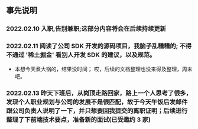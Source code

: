 ## 事先说明 ##

### 2022.02.10 入职,告别兼职;这部分内容将会在后续持续更新 ###

### 2022.02.11 阅读了公司 SDK 开发的源码项目，我脑子乱糟糟的; 不得不通过 '稀土掘金' 看别人开发 SDK 的建议，以及规范。 ###

+ 本想今天煮大锅的，结果没时间； 哎，后续的文档整理也没来得及整理，周末吧。

###  2022.02.13 昨天下班后，从岗顶走路回家，路上一个人思考了很多，发现个人职业规划与公司的发展不是很匹配，故于今天午饭后发邮件跟公司负责人说明了一下，并只想要回我提交的离职证明；后续进行整理了下前端技术要点，准备新的面试(已受邀约 3 家) ###